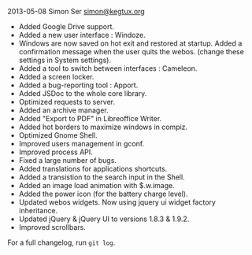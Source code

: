 2013-05-08 Simon Ser simon@kegtux.org

* Added Google Drive support.
* Added a new user interface : Windoze.
* Windows are now saved on hot exit and restored at startup. Added a confirmation message when the user quits the webos. (change these settings in System settings).
* Added a tool to switch between interfaces : Cameleon.
* Added a screen locker.
* Added a bug-reporting tool : Apport.
* Added JSDoc to the whole core library.
* Optimized requests to server.
* Added an archive manager.
* Added "Export to PDF" in Libreoffice Writer.
* Added hot borders to maximize windows in compiz.
* Optimized Gnome Shell.
* Improved users management in gconf.
* Improved process API.
* Fixed a large number of bugs.
* Added translations for applications shortcuts.
* Added a transistion to the search input in the Shell.
* Added an image load animation with $.w.image.
* Added the power icon (for the battery charge level).
* Updated webos widgets. Now using jquery ui widget factory inheritance.
* Updated jQuery & jQuery UI to versions 1.8.3 & 1.9.2.
* Improved scrollbars.

For a full changelog, run `git log`.